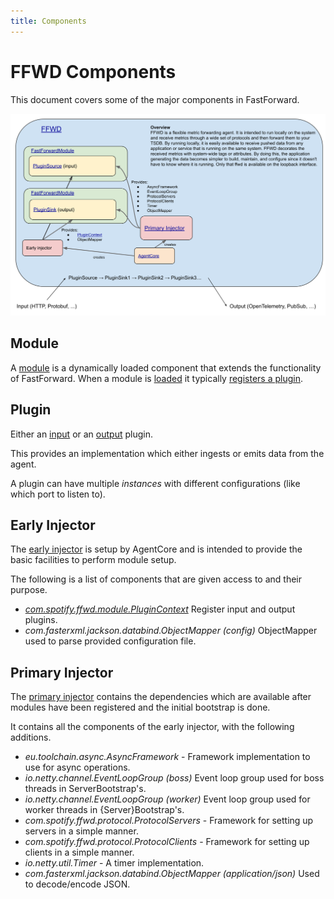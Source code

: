 ```yaml
---
title: Components
---
```


# FFWD Components

This document covers some of the major components in FastForward.

![Overview of main FFWD components](./images/ffwd-components.svg "Overview of main FFWD components")

## Module

A [module](https://github.com/spotify/ffwd/blob/master/api/src/main/java/com/spotify/ffwd/module/FastForwardModule.java) is a dynamically loaded component that extends the functionality of FastForward.
When a module is [loaded](https://github.com/spotify/ffwd/blob/17de95af58f221ad655dce18515835b2818c7241/core/src/main/java/com/spotify/ffwd/AgentCore.java#L400) it typically [registers a plugin](https://github.com/spotify/ffwd/blob/17de95af58f221ad655dce18515835b2818c7241/modules/pubsub/src/main/java/com/spotify/ffwd/pubsub/PubsubOutputModule.java#L36).

## Plugin

Either an [input](https://github.com/spotify/ffwd/blob/master/api/src/main/java/com/spotify/ffwd/input/PluginSource.java) or an [output](https://github.com/spotify/ffwd/blob/master/api/src/main/java/com/spotify/ffwd/output/PluginSink.java) plugin.

This provides an implementation which either ingests or emits data from the agent.

A plugin can have multiple _instances_ with different configurations (like which port to listen to).

## Early Injector

The [early injector](https://github.com/spotify/ffwd/blob/17de95af58f221ad655dce18515835b2818c7241/core/src/main/java/com/spotify/ffwd/AgentCore.java#L212) is setup by AgentCore and is intended to provide the basic facilities to perform module setup.

The following is a list of components that are given access to and their
purpose.

* [_com.spotify.ffwd.module.PluginContext_](https://github.com/spotify/ffwd/blob/master/api/src/main/java/com/spotify/ffwd/module/PluginContext.java)
  Register input and output plugins.
* _com.fasterxml.jackson.databind.ObjectMapper (config)_
  ObjectMapper used to parse provided configuration file.

## Primary Injector

The [primary injector](https://github.com/spotify/ffwd/blob/17de95af58f221ad655dce18515835b2818c7241/core/src/main/java/com/spotify/ffwd/AgentCore.java#L100) contains the dependencies which are available after modules have been registered and the initial bootstrap is done.

It contains all the components of the early injector, with the following
additions.

* _eu.toolchain.async.AsyncFramework_ - Framework implementation to use for async operations.
* _io.netty.channel.EventLoopGroup (boss)_ Event loop group used for boss
  threads in ServerBootstrap's.
* _io.netty.channel.EventLoopGroup (worker)_ Event loop group used for
  worker threads in {Server}Bootstrap's.
* _com.spotify.ffwd.protocol.ProtocolServers_ - Framework for setting up
  servers in a simple manner.
* _com.spotify.ffwd.protocol.ProtocolClients_ - Framework for setting up
  clients in a simple manner.
* _io.netty.util.Timer_ - A timer implementation.
* _com.fasterxml.jackson.databind.ObjectMapper (application/json)_
  Used to decode/encode JSON.
